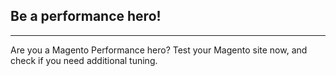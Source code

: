 ## Be a performance hero!
* * *

[<amp-img noloading height=151 width=180 alt="{{ page.title }}" attribution="{{ page.title }}" layout=responsive src="{{site.static-url}}/img/coach/penguin_about.svg" class="pull-left img-big"></amp-img>](https://run.mage.coach)

Are you a Magento Performance hero? Test your Magento site now, and check if you need additional tuning.

